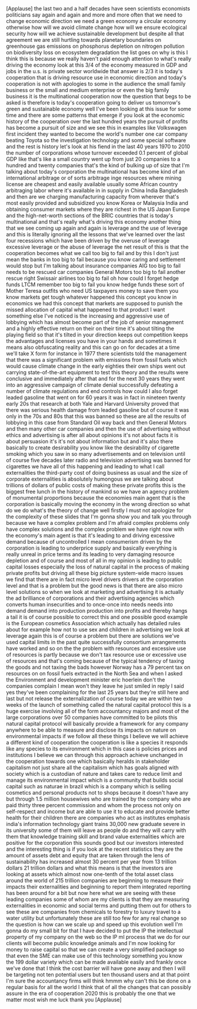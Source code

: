 
[Applause]
the last two and a half decades have
seen scientists economists politicians
say again and again and more and more
often that we need to change economic
direction we need a green economy a
circular economy otherwise how will we
avoid climate change
how will we ensure ecological security
how will we achieve sustainable
development but despite all that
agreement we are still hurtling towards
planetary boundaries on greenhouse gas
emissions on phosphorus depletion on
nitrogen pollution on biodiversity loss
on ecosystem degradation the list goes
on
why is this I think this is because we
really haven&#39;t paid enough attention to
what&#39;s really driving the economy look
at this 3/4 of the economy measured in
GDP and jobs in the u.s. is private
sector worldwide that answer is 2/3 it
is today&#39;s cooperation that is driving
resource use in economic direction and
today&#39;s cooperation is not with
apologies to some in the audience the
small family business or the small and
medium enterprise or even the big family
business it is the multinational
cooperation now the question that begs
to be asked is therefore is today&#39;s
cooperation going to deliver us
tomorrow&#39;s green and sustainable economy
well I&#39;ve been looking at this issue for
some time and there are some patterns
that emerge if you look at the economic
history of the cooperation over the last
hundred years the pursuit of profits has
become a pursuit of size and we see this
in examples like Volkswagen first
incident they wanted to become the
world&#39;s number one car company beating
Toyota so the investigation
technology and some special software and
the rest is history let&#39;s look at his
fiend in the last 40 years 1970 to 2010
the number of corporations whose
turnover exceeded 0.1 percent of global
GDP like that&#39;s like a small country
went up from just 20 companies to a
hundred and twenty companies that&#39;s the
kind of bulking up of size that I&#39;m
talking about today&#39;s corporation the
multinational has become kind of an
international arbitrage or of sorts
arbitrage inge resources where mining
license are cheapest and easily
available usually some African country
arbitraging labor where it&#39;s available
in in supply in China India Bangladesh
and then are we charging manufacturing
capacity from wherever that&#39;s most
easily provided and subsidized you know
Korea or Malaysia India and obtaining
consumer markets where they are richest
in the US Japan Europe and the
high-net-worth sections of the BRIC
countries that is today&#39;s multinational
and that&#39;s really what&#39;s driving this
economy another thing that we see coming
up again and again is leverage and the
use of leverage and this is literally
ignoring all the lessons that we&#39;ve
learned over the last four recessions
which have been driven by the overuse of
leverage excessive leverage or the abuse
of leverage the net result of this is
that the cooperation becomes what we
call too big to fail and by this I don&#39;t
just mean the banks in too big to fail
because you know caring and settlement
would stop but I&#39;m talking about
insurance companies AIG too big to fail
needs to be rescued car companies
General Motors too big to fail another
rescue right Swissair airlines too big
to fail oh how could I forget hedge
funds LTCM remember too big to fail you
know hedge funds these sort of Mother
Teresa outfits who need US taxpayers
money to save them you know markets get
tough
whatever happened this concept you know
in economics we had this concept that
markets are supposed to punish the
missed allocation of capital what
happened to that product I want
something else I&#39;ve noticed is the
increasing and aggressive use of
lobbying which has almost become part of
the job of senior management and a
highly effective return on their on
their time
it&#39;s about tilting the playing field so
that it&#39;s tilted in your direction keeps
out competition keeps the advantages and
licenses you have in your hands and
sometimes it means also obfuscating
reality and this can go on for decades
at a time we&#39;ll take X form for instance
in 1977 there scientists told the
management that there was a significant
problem with emissions from fossil fuels
which would cause climate change in the
early eighties their own ships went out
carrying state-of-the-art equipment to
test this theory and the results were
conclusive and immediately after that
and for the next 30 years they went into
an aggressive campaign of climate denial
successfully defeating a number of
climate regulations and end controls how
could I also forget leaded gasoline that
went on for 60 years it was in fact in
nineteen twenty early 20s that research
at both Yale and Harvard University
proved that there was serious health
damage from leaded gasoline but of
course it was only in the 70s and 80s
that this was banned so these are all
the results of lobbying in this case
from Standard Oil way back and then
General Motors and then many other car
companies and then the use of
advertising without ethics and
advertising is after all about opinions
it&#39;s not about facts
it is about persuasion it&#39;s it&#39;s not
about information but and it&#39;s also
there basically to create desirability
you know like the desirability of
cigarette smoking which you saw in so
many advertisements and on television
until of course five decades later radio
and television advertising was banned
for cigarettes we have all of this
happening and leading to what I call
externalities the third-party cost of
doing business as usual and the size of
corporate externalities is absolutely
humongous we are talking about trillions
of dollars of public costs of making
these private profits this is the
biggest free lunch in the history of
mankind so we have an agency problem of
monumental proportions because the
economies main agent that is the
corporation is basically moving the
economy in the wrong direction so what
do we do what&#39;s the theory of change
well firstly I must not apologize for
the complexity of these slides that I&#39;m
gonna show you and talk you through
because we have a complex problem and
I&#39;m afraid complex problems only have
complex solutions and the complex
problem we have right now with the
economy&#39;s main agent is that it&#39;s
leading to and driving excessive demand
because of uncontrolled I mean
consumerism driven by the corporation is
leading to underprice supply and
basically everything is really unreal
in price terms and its leading to very
damaging resource depletion and of
course and most of all in my opinion is
leading to public capital losses
especially the loss of natural capital
in the process of making private profits
but driving all these big picture
system-wide macro issues we find that
there are in fact micro level drivers
drivers at the corporation level and
that is a problem but the good news is
that there are also micro level
solutions so when we look at marketing
and advertising it is actually the ad
brilliance of corporations and their
advertising agencies which converts
human insecurities and to once-once into
needs needs into demand demand into
production production into profits and
thereby hangs a tail it is of course
possible to correct this and one
possible good example is the European
cosmetics Association which actually has
detailed rules about for example how not
to use sex and children in advertising
we look at leverage again this is of
course a problem but there are solutions
we&#39;ve used capital limits in the past
quite successfully consortium
arrangements have worked and so on the
the problem with resources and excessive
use of resources is partly because we
don&#39;t tax resource use or excessive use
of resources and that&#39;s coming because
of the typical tendency of taxing the
goods and not taxing the bads
however Norway has a 79 percent tax on
resources on on fossil fuels extracted
in the North Sea and when I asked the
Environment and development minister
eric hoerlein don&#39;t the companies
complain I mean won&#39;t they leave he just
smiled in reply I said yes they&#39;ve been
complaining for the last 25 years but
they&#39;re still here and last but not
release the externalization of course
today we are within two weeks of the
launch of something called the natural
capital protocol this is a huge exercise
involving all of the form accountancy
majors and most of the large
corporations over 50 companies have
committed to be pilots this natural
capital protocol will basically provide
a framework for any company anywhere to
be able to measure and disclose its
impacts on nature on environmental
impacts if we follow all these things I
believe we will achieve a different kind
of cooperation the cooperation is like a
species it responds like any species to
its environment which in this case is
policies prices and institutions I
believe we can through this approach
achieve unchanged in the cooperation
towards one which basically heralds in
stakeholder capitalism not just share
all the capitalism which has goals
aligned with society which is a
custodian of nature and takes care to
reduce limit and manage its
environmental impact
which is a community that builds social
capital such as naturae in brazil which
is a company which is selling cosmetics
and personal products not to shops
because it doesn&#39;t have any but through
1.5 million housewives who are trained
by the company who are paid thirty three
percent commission and whom the process
not only on self-respect and income but
are able to use it to educate and
provide better health for their children
there are companies who act as
institutes emphasis india&#39;s information
technology giant trains 30,000 new
graduate severe in its university some
of them will leave as people do and they
will carry with them that knowledge
training skill and brand value
externalities which are positive for the
corporation this sounds good but our
investors interested and the interesting
thing is if you look at the recent
statistics they are the amount of assets
debt and equity that are taken through
the lens of sustainability has increased
almost 30 percent per year from 13
trillion dollars 21 trillion dollars and
what this means is that the investors
are looking at assets which almost now
one-tenth of the total asset class
around the world of 215 trillion
companies are beginning to measure their
impacts their externalities and
beginning to report them integrated
reporting has been around for a bit but
now here what we are seeing with these
leading companies some of whom are my
clients is that they are measuring
externalities in economic and social
terms and putting them out for others to
see these are companies from chemicals
to forestry to luxury travel to a water
utility but unfortunately these are
still too few for any real change so the
question is how can we scale up and
speed up this evolution well I&#39;m gonna
do my small bit for that I have decided
to put the IP the intellectual property
of my company on the web so the IP ml
process that we do for our clients will
become public knowledge animals
and I&#39;m now looking for money to raise
capital so that we can create a very
simplified package so that even the SME
can make use of this technology
something you know the 199 dollar
variety which can be made available
easily and frankly once we&#39;ve done that
I think the cost barrier will have gone
away and then I will be targeting not
ten potential users but ten thousand
users and at that point I&#39;m sure the
accountancy firms will think hmmm why
can&#39;t this be done on a regular basis
for all the world I think that of all
the changes that can possibly assure in
the era of cooperation 2020 this is
probably the one that we matter most
wish me luck thank you
[Applause]
